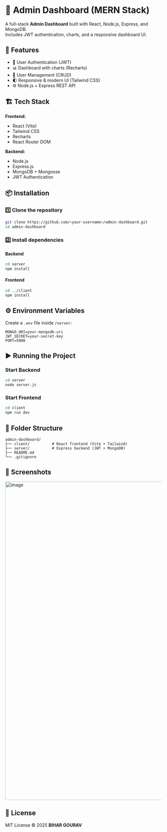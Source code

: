 # 🧭 Admin Dashboard (MERN Stack)

A full-stack **Admin Dashboard** built with React, Node.js, Express, and MongoDB.  
Includes JWT authentication, charts, and a responsive dashboard UI.

## 🚀 Features
- 🔐 User Authentication (JWT)
- 📊 Dashboard with charts (Recharts)
- 👥 User Management (CRUD)
- 🌓 Responsive & modern UI (Tailwind CSS)
- ⚙️ Node.js + Express REST API

## 🏗️ Tech Stack

**Frontend:**
- React (Vite)
- Tailwind CSS
- Recharts
- React Router DOM

**Backend:**
- Node.js
- Express.js
- MongoDB + Mongoose
- JWT Authentication

## 📦 Installation

### 1️⃣ Clone the repository
```bash
git clone https://github.com/<your-username>/admin-dashboard.git
cd admin-dashboard
```

### 2️⃣ Install dependencies

#### Backend
```bash
cd server
npm install
```

#### Frontend
```bash
cd ../client
npm install
```

## ⚙️ Environment Variables
Create a `.env` file inside `/server`:
```
MONGO_URI=your-mongodb-uri
JWT_SECRET=your-secret-key
PORT=5000
```

## ▶️ Running the Project

### Start Backend
```bash
cd server
node server.js
```

### Start Frontend
```bash
cd client
npm run dev
```


## 🧱 Folder Structure
```
admin-dashboard/
├── client/          # React frontend (Vite + Tailwind)
├── server/          # Express backend (JWT + MongoDB)
├── README.md
└── .gitignore
```

## 📸 Screenshots
<img width="1536" height="1024" alt="image" src="https://github.com/user-attachments/assets/91f40343-baf8-4558-80ff-110a6865934d" />


## 📄 License
MIT License © 2025 **BIHAR GOURAV**
